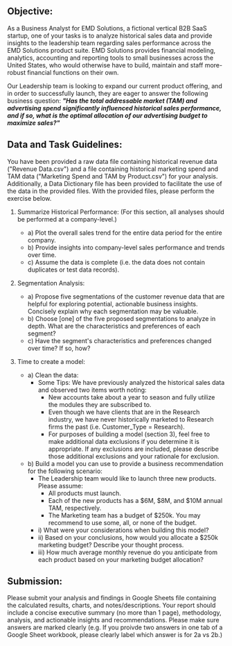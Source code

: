 ## Objective:

As a Business Analyst for EMD Solutions, a fictional vertical B2B SaaS startup, one of your tasks is to analyze historical sales data and provide insights to the leadership team regarding sales performance across the EMD Solutions product suite. EMD Solutions provides financial modeling, analytics, accounting and reporting tools to small businesses across the United States, who would otherwise have to build, maintain and staff more-robust financial functions on their own.

Our Leadership team is looking to expand our current product offering, and in order to successfully launch, they are eager to answer the following business question: ***"Has the total addressable market (TAM) and advertising spend significantly influenced historical sales performance, and if so, what is the optimal allocation of our advertising budget to maximize sales?"***

## Data and Task Guidelines:

You have been provided a raw data file containing historical revenue data ("Revenue Data.csv") and a file containing historical marketing spend and TAM data ("Marketing Spend and TAM by Product.csv") for your analysis. Additionally, a Data Dictionary file has been provided to facilitate the use of the data in the provided files. With the provided files, please perform the exercise below. 

1. Summarize Historical Performance: (For this section, all analyses should be performed at a company-level.)
   
   - a) Plot the overall sales trend for the entire data period for the entire company.
   - b) Provide insights into company-level sales performance and trends over time.
   - c) Assume the data is complete (i.e. the data does not contain duplicates or test data records).


2. Segmentation Analysis:
   
      - a) Propose five segmentations of the customer revenue data that are helpful for exploring potential, actionable business insights. Concisely explain why each segmentation may be valuable.
      - b) Choose [one] of the five proposed segmentations to analyze in depth. What are the characteristics and preferences of each segment?
      - c) Have the segment's characteristics and preferences changed over time? If so, how?
    

3. Time to create a model:
   
    - a) Clean the data:
       * Some Tips: We have previously analyzed the historical sales data and observed two items worth noting:
           * New accounts take about a year to season and fully utilize the modules they are subscribed to.
           * Even though we have clients that are in the Research industry, we have never historically marketed to Research firms the past (i.e. Customer_Type = Research).
           * For purposes of building a model (section 3), feel free to make additional data exclusions if you determine it is appropriate. If any exclusions are included, please describe those additional exclusions and your rationale for exclusion.
    - b) Build a model you can use to provide a business recommendation for the following scenario:
       * The Leadership team would like to launch three new products. Please assume:
         * All products must launch.
         * Each of the new products has a $6M, $8M, and $10M annual TAM, respectively.
         * The Marketing team has a budget of $250k. You may recommend to use some, all, or none of the budget.
       - i) What were your considerations when building this model?
       - ii) Based on your conclusions, how would you allocate a $250k marketing budget? Describe your thought process.
       - iii) How much average monthly revenue do you anticipate from each product based on your marketing budget allocation?
         

## Submission:

Please submit your analysis and findings in Google Sheets file containing the calculated results, charts, and notes/descriptions. Your report should include a concise executive summary (no more than 1 page), methodology, analysis, and actionable insights and recommendations. Please make sure answers are marked clearly (e.g. If you proivde two answers in one tab of a Google Sheet workbook, please clearly label which answer is for 2a vs 2b.)

